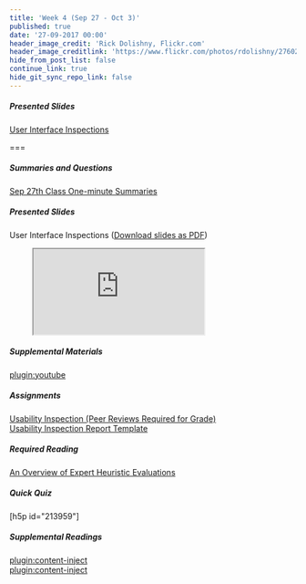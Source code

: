 ```yaml
---
title: 'Week 4 (Sep 27 - Oct 3)'
published: true
date: '27-09-2017 00:00'
header_image_credit: 'Rick Dolishny, Flickr.com'
header_image_creditlink: 'https://www.flickr.com/photos/rdolishny/2760207306/'
hide_from_post_list: false
continue_link: true
hide_git_sync_repo_link: false
---
```


##### Presented Slides
[User Interface Inspections](https://swipe.to/9967fp)

===

##### Summaries and Questions  
[Sep 27th Class One-minute Summaries](https://canvas.sfu.ca/courses/36662/assignments/267535)

##### Presented Slides  
User Interface Inspections ([Download slides as PDF](#))
<div class="embed-responsive embed-responsive-16by9"><figure><iframe src="https://www.swipe.to/embed/9967fp" allowfullscreen></iframe></figure></div>

##### Supplemental Materials  
[plugin:youtube](https://www.youtube.com/watch?v=gSm6bOw-KcQ)

##### Assignments
[Usability Inspection (Peer Reviews Required for Grade)](https://canvas.sfu.ca/courses/36662/assignments/267545)   
[Usability Inspection Report Template](https://canvas.sfu.ca/courses/36662/files/folder/Handouts/Usability%20Inspection%20Report%20Template#)

##### Required Reading  
<a class="embedly-card" data-card-controls="0" data-card-align="left" href="https://www.uxmatters.com/mt/archives/2014/06/an-overview-of-expert-heuristic-evaluations.php">An Overview of Expert Heuristic Evaluations</a>
<script async src="//cdn.embedly.com/widgets/platform.js" charset="UTF-8"></script>

##### Quick Quiz
[h5p id="213959"]

##### Supplemental Readings  
[plugin:content-inject](/ux-techniques/how-to-conduct-a-usability-inspection/cognitive-walkthroughs)  
[plugin:content-inject](/ux-techniques/how-to-conduct-a-usability-inspection/heuristic-evaluations)  
